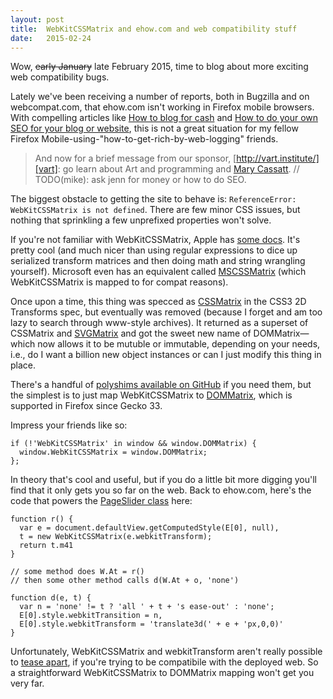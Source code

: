 ```yaml
---
layout: post
title:  WebKitCSSMatrix and ehow.com and web compatibility stuff
date:   2015-02-24
---
```


Wow, <s>early January</s> late February 2015, time to blog about more exciting web compatibility bugs. 

Lately we've been receiving a number of reports, both in Bugzilla and on webcompat.com, that ehow.com isn't working in Firefox mobile browsers. With compelling articles like [How to blog for cash][blog] and [How to do your own SEO for your blog or website][seo], this is not a great situation for my fellow Firefox Mobile-using-"how-to-get-rich-by-web-logging" friends.

> And now for a brief message from our sponsor, [http://vart.institute/][vart]: go learn about Art and programming and [Mary Cassatt][cassatt]. // TODO(mike): ask jenn for money or how to do SEO.

The biggest obstacle to getting the site to behave is: `ReferenceError: WebKitCSSMatrix is not defined`. There are few minor CSS issues, but nothing that sprinkling a few unprefixed properties won't solve.

If you're not familiar with WebKitCSSMatrix, Apple has [some docs][apple]. It's pretty cool (and much nicer than using regular expressions to dice up serialized transform matrices and then doing math and string wrangling yourself). Microsoft even has an equivalent called [MSCSSMatrix][ms] (which WebKitCSSMatrix is mapped to for compat reasons). 

Once upon a time, this thing was specced as [CSSMatrix][w3] in the CSS3 2D Transforms spec, but eventually was removed (because I forget and am too lazy to search through www-style archives). It returned as a superset of CSSMatrix and [SVGMatrix][svgmatrix] and got the sweet new name of DOMMatrix&mdash;which now allows it to be mutuble or immutable, depending on your needs, i.e., do I want a billion new object instances or can I just modify this thing in place.

There's a handful of [polyshims available on GitHub][polyfill] if you need them, but the simplest is to just map WebKitCSSMatrix to [DOMMatrix][dommatrix], which is supported in Firefox since Gecko 33.


Impress your friends like so:

``` 
if (!'WebKitCSSMatrix' in window && window.DOMMatrix) {
  window.WebKitCSSMatrix = window.DOMMatrix;
};
```

In theory that's cool and useful, but if you do a little bit more digging you'll find that it only gets you so far on the web. Back to ehow.com, here's the code that powers the [PageSlider class][pageslider] here: 

```
function r() {
  var e = document.defaultView.getComputedStyle(E[0], null),
  t = new WebKitCSSMatrix(e.webkitTransform);
  return t.m41
}

// some method does W.At = r()
// then some other method calls d(W.At + o, 'none')

function d(e, t) {
  var n = 'none' != t ? 'all ' + t + 's ease-out' : 'none';
  E[0].style.webkitTransition = n,
  E[0].style.webkitTransform = 'translate3d(' + e + 'px,0,0)'
}
```

Unfortunately, WebKitCSSMatrix and webkitTransform aren't really possible to [tease apart][ghsearch], if you're trying to be compatibile with the deployed web. So a straightforward WebKitCSSMatrix to DOMMatrix mapping won't get you very far.


[blog]: http://www.ehow.com/how_4577131_blog-for-cash.html
[seo]: http://www.ehow.com/how_4863603_own-seo-blog-website.html
[vart]: http://vart.institute/
[cassatt]: http://vart.institute/cassatt/index.html
[bug]: https://bugzilla.mozilla.org/show_bug.cgi?id=717722
[apple]: https://developer.apple.com/library/safari/documentation/AudioVideo/Reference/WebKitCSSMatrixClassReference/index.html
[dommatrix]: https://developer.mozilla.org/en-US/docs/Web/API/DOMMatrix
[ms]: https://msdn.microsoft.com/en-us/library/windows/apps/hh453593.aspx
[w3]: http://www.w3.org/TR/2011/WD-css3-2d-transforms-20111215/#cssmatrix-interface
[svgmatrix]: https://developer.mozilla.org/en-US/docs/Web/API/SVGMatrix
[polyfill]: https://github.com/search?q=cssmatrix&ref=searchresults&type=Repositories&utf8=%E2%9C%93
[pageslider]: https://gist.github.com/miketaylr/b8e37e44ff545c2dbec0
[ghsearch]: https://github.com/search?l=javascript&q=new+WebKitCSSMatrix%28window.getComputedStyle%28el%2C+null%29.webkitTransform%29&type=Code&utf8=%E2%9C%93